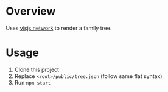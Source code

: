 # Overview

Uses [visjs network](https://visjs.github.io/vis-network/docs/network/) to render a family tree.

# Usage
1. Clone this project
2. Replace `<root>/public/tree.json` (follow same flat syntax)
3. Run `npm start`
